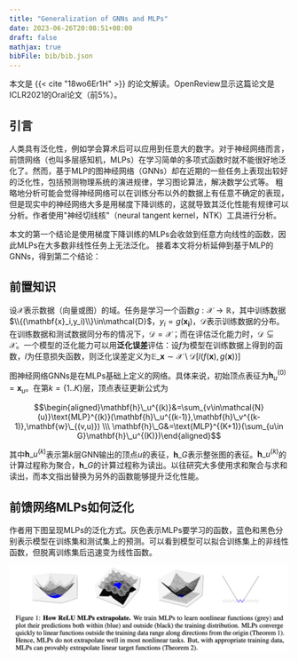 ```yaml
---
title: "Generalization of GNNs and MLPs"
date: 2023-06-26T20:08:51+08:00
draft: false
mathjax: true
bibFile: bib/bib.json
---
```


本文是 {{< cite "18wo6Er1H" >}} 的论文解读。OpenReview显示这篇论文是ICLR2021的Oral论文（前5%）。

## 引言

人类具有泛化性，例如学会算术后可以应用到任意大的数字。对于神经网络而言，前馈网络（也叫多层感知机，MLPs）在学习简单的多项式函数时就不能很好地泛化了。然而，基于MLP的图神经网络（GNNs）却在近期的一些任务上表现出较好的泛化性，包括预测物理系统的演进规律，学习图论算法，解决数学公式等。
粗略地分析可能会觉得神经网络可以在训练分布以外的数据上有任意不确定的表现，但是现实中的神经网络大多是用梯度下降训练的，这就导致其泛化性能有规律可以分析。作者使用"神经切线核"（neural tangent kernel，NTK）工具进行分析。

本文的第一个结论是使用梯度下降训练的MLPs会收敛到任意方向线性的函数，因此MLPs在大多数非线性任务上无法泛化。
接着本文将分析延伸到基于MLP的GNNs，得到第二个结论：

## 前置知识

设$\mathcal{X}$表示数据（向量或图）的域。任务是学习一个函数$g:\mathcal{X}\to \mathbb{R}$，其中训练数据$\\{(\mathbf{x}_i,y_i)\\}\in\mathcal{D}$，$y_i=g(\mathbf{x_i})$，$\mathcal{D}$表示训练数据的分布。在训练数据和测试数据同分布的情况下，$\mathcal{D}=\mathcal{X}$；而在评估泛化能力时，$\mathcal{D}
\subsetneq\mathcal{X}$。一个模型的泛化能力可以用**泛化误差**评估：设$f$为模型在训练数据上得到的函数，$l$为任意损失函数，则泛化误差定义为$\mathbb{E}\_{\mathbf{x}\sim \mathcal{X} \setminus \mathcal{D}}[l(f(\mathbf{x}), g(\mathbf{x}))]$

图神经网络GNNs是在MLPs基础上定义的网络。具体来说，初始顶点表征为$\mathbf{h}_u^{(0)}=\mathbf{x}_u$。在第$k=\{1..K\}$层，顶点表征更新公式为

$$\begin{aligned}\mathbf{h}\_u^{(k)}&=\sum_{v\in\mathcal{N}(u)}\text{MLP}^{(k)}(\mathbf{h}\_u^{(k-1)},\mathbf{h}\_v^{(k-1)},\mathbf{w}\_{(v,u)}) \\\ 
\mathbf{h}\_G&=\text{MLP}^{(K+1)}(\sum_{u\in G}\mathbf{h}\_u^{(K)})\end{aligned}$$

其中$\mathbf{h}\_u^{(k)}$表示第$k$层GNN输出的顶点$u$的表征，$\mathbf{h}\_G$表示整张图的表征。$\mathbf{h}\_u^{(k)}$的计算过程称为聚合，$\mathbf{h}\_G$的计算过程称为读出。以往研究大多使用求和聚合与求和读出，而本文指出替换为另外的函数能够提升泛化性能。

## 前馈网络MLPs如何泛化

作者用下图呈现MLPs的泛化方式。灰色表示MLPs要学习的函数，蓝色和黑色分别表示模型在训练集和测试集上的预测。可以看到模型可以拟合训练集上的非线性函数，但脱离训练集后迅速变为线性函数。

<img src="https://raw.githubusercontent.com/yliuhz/blogs/master/content/posts/iShot_2023-06-26_20.54.05.png" />

